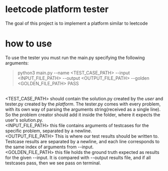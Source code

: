 # leetcode platform tester
The goal of this project is to implement a platform similar to leetcode

# how to use
To use the tester you must run the main.py specifying the following arguments:
> python3 main.py --name <TEST_CASE_PATH> --input <INPUT_FILE_PATH> --output <OUTPUT_FILE_PATH> --golden <GOLDEN_FILE_PATH>
> PASS

<br /><TEST_CASE_PATH> should contain the solution.py created by the *user* and tester.py created by the *platform*.
The tester.py comes with every problem, with its own way of parsing the arguments string(received as a single line). So the problem creator should add it inside the folder, where it expects the user's solution.py.
<br /><INPUT_FILE_PATH> this file contains arguments of testcases for the specific problem, separated by a newline.
<br /><OUTPUT_FILE_PATH> This is where our test results should be written to. Testcase results are separated by a newline, and each line corresponds to the same index of arguments from --input.
<br /><GOLDEN_FILE_PATH> this file holds the ground truth expected as results for the given --input. It is compared with --output results file, and if all testcases pass, then we see pass on terminal.
